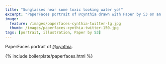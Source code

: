 ```yaml
---
title: "Sunglasses near some toxic looking water yo!"
excerpt: "PaperFaces portrait of @cynthia drawn with Paper by 53 on an iPad."
image: 
  feature: /images/paperfaces-cynthia-twitter-lg.jpg
  thumb: /images/paperfaces-cynthia-twitter-150.jpg
tags: [portrait, illustration, Paper by 53]
---
```


PaperFaces portrait of [@cynthia](http://twitter.com/cynthia).

{% include boilerplate/paperfaces.html %}